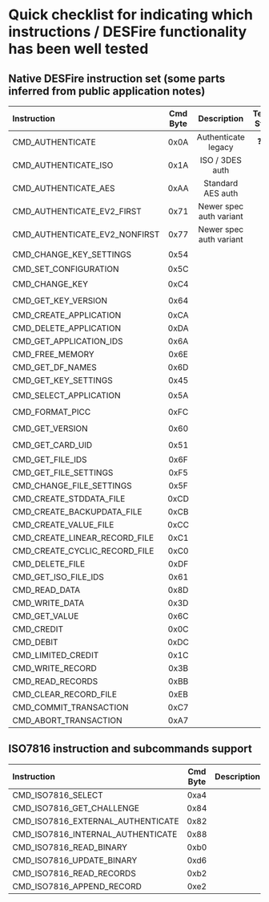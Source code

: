 # Quick checklist for indicating which instructions / DESFire functionality has been well tested

## Native DESFire instruction set (some parts inferred from public application notes) 

| Instruction | Cmd Byte | Description | Testing Status | Implementation Notes |
| :---        |   :----: |     :----:  |    :----:      | :--                  |
| CMD_AUTHENTICATE | 0x0A | Authenticate legacy | :question: :grey_question: :interrobang: | |
| CMD_AUTHENTICATE_ISO | 0x1A | ISO / 3DES auth | :x: | |
| CMD_AUTHENTICATE_AES | 0xAA | Standard AES auth | :ballot_box_with_check: | |
| CMD_AUTHENTICATE_EV2_FIRST | 0x71 | Newer spec auth variant | :x: | |    
| CMD_AUTHENTICATE_EV2_NONFIRST | 0x77 | Newer spec auth variant | :x: | See page 32 of AN12343.pdf | 
| CMD_CHANGE_KEY_SETTINGS | 0x54 | | :ballot_box_with_check: | |
| CMD_SET_CONFIGURATION |  0x5C | | :x: | |
| CMD_CHANGE_KEY |  0xC4 | | :ballot_box_with_check: | |
| CMD_GET_KEY_VERSION | 0x64 | | :ballot_box_with_check: | |
| CMD_CREATE_APPLICATION |  0xCA | | | |
| CMD_DELETE_APPLICATION |  0xDA | | | |
| CMD_GET_APPLICATION_IDS | 0x6A | | | |
| CMD_FREE_MEMORY | 0x6E | | | |
| CMD_GET_DF_NAMES | 0x6D | | | |
| CMD_GET_KEY_SETTINGS | 0x45 | | | |
| CMD_SELECT_APPLICATION |  0x5A | | :ballot_box_with_check: | |
| CMD_FORMAT_PICC |  0xFC | | :ballot_box_with_check: | |
| CMD_GET_VERSION | 0x60 | | :ballot_box_with_check: | |
| CMD_GET_CARD_UID | 0x51 | | :ballot_box_with_check: | |
| CMD_GET_FILE_IDS |  0x6F | | | |
| CMD_GET_FILE_SETTINGS | 0xF5 | | | |
| CMD_CHANGE_FILE_SETTINGS | 0x5F | | | |
| CMD_CREATE_STDDATA_FILE |  0xCD | | | |
| CMD_CREATE_BACKUPDATA_FILE |  0xCB | | | |
| CMD_CREATE_VALUE_FILE |  0xCC | | | |
| CMD_CREATE_LINEAR_RECORD_FILE | 0xC1 | | | |
| CMD_CREATE_CYCLIC_RECORD_FILE | 0xC0 | | | |
| CMD_DELETE_FILE | 0xDF | | | |
| CMD_GET_ISO_FILE_IDS | 0x61 | | | |
| CMD_READ_DATA |  0x8D | | | |
| CMD_WRITE_DATA |  0x3D | | | |
| CMD_GET_VALUE | 0x6C | | | |
| CMD_CREDIT | 0x0C | | | |
| CMD_DEBIT | 0xDC | | | |
| CMD_LIMITED_CREDIT | 0x1C | | | |
| CMD_WRITE_RECORD | 0x3B | | | |
| CMD_READ_RECORDS | 0xBB | | | |
| CMD_CLEAR_RECORD_FILE | 0xEB | | | |
| CMD_COMMIT_TRANSACTION | 0xC7 | | | |
| CMD_ABORT_TRANSACTION | 0xA7 | | | |               |

## ISO7816 instruction and subcommands support 

| Instruction | Cmd Byte | Description | Testing Status | Implementation Notes |
| :---        |   :----: |     :----:  |    :----:      | :--                  |
| CMD_ISO7816_SELECT | 0xa4 | | | |
| CMD_ISO7816_GET_CHALLENGE | 0x84 | | | |
| CMD_ISO7816_EXTERNAL_AUTHENTICATE | 0x82 | | | |
| CMD_ISO7816_INTERNAL_AUTHENTICATE | 0x88 | | | |
| CMD_ISO7816_READ_BINARY | 0xb0 | | | |
| CMD_ISO7816_UPDATE_BINARY | 0xd6 | | | |
| CMD_ISO7816_READ_RECORDS | 0xb2 | | | |
| CMD_ISO7816_APPEND_RECORD | 0xe2 | | | |
